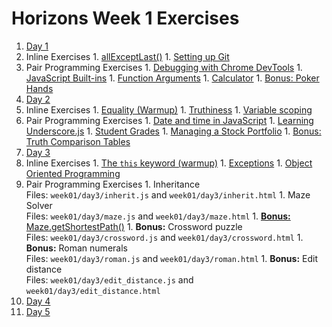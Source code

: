 # Horizons Week 1 Exercises

1. [Day 1](day1/README.md)
  1. Inline Exercises
    1. [allExceptLast()](http://codepen.io/moose-horizons/pen/VmqyPx?editors=0010)
    1. [Setting up Git](day1/git.md)
  1. Pair Programming Exercises
    1. [Debugging with Chrome DevTools](day1/debug.md)
    1. [JavaScript Built-ins](day1/js_builtins.md)
    1. [Function Arguments](day1/var_args.md)
    1. [Calculator](day1/util_calc.md)
    1. [Bonus: Poker Hands](day1/poker.md)
1. [Day 2](day2/README.md)
  1. Inline Exercises
    1. [Equality (Warmup)](day2/1_warmup_equality.md)
    1. [Truthiness](day2/2_inline_truthiness.md)
    1. [Variable scoping](day2/3_inline_var_scope.md)
  1. Pair Programming Exercises
    1. [Date and time in JavaScript](day2/dates.md)
    1. [Learning Underscore.js](day2/learn_underscore.md)
    1. [Student Grades](day2/grades.md)
    1. [Managing a Stock Portfolio](day2/stocks.md)
    1. [Bonus: Truth Comparison Tables](day2/comparison_tables.md)
1. [Day 3](day3/README.md)
  1. Inline Exercises
    1. [The `this` keyword (warmup)](day3/this.md)
    1. [Exceptions](day3/exception.md)
    1. [Object Oriented Programming](day3/oop.md)
  1. Pair Programming Exercises
    1. Inheritance <br>
       Files: `week01/day3/inherit.js` and `week01/day3/inherit.html`
    1. Maze Solver <br>
       Files: `week01/day3/maze.js` and `week01/day3/maze.html`
    1. [**Bonus:** Maze.getShortestPath()](day3/maze_bonus.md)
    1. **Bonus:** Crossword puzzle <br>
       Files: `week01/day3/crossword.js` and `week01/day3/crossword.html`
    1. **Bonus:** Roman numerals <br>
       Files: `week01/day3/roman.js` and `week01/day3/roman.html`
    1. **Bonus:** Edit distance <br>
       Files: `week01/day3/edit_distance.js` and `week01/day3/edit_distance.html`
1. [Day 4](day4/README.md)
1. [Day 5](day5/README.md)
